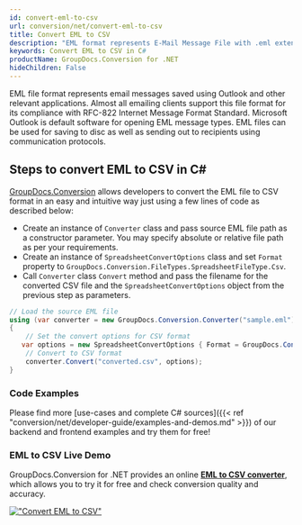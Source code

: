 ```yaml
---
id: convert-eml-to-csv
url: conversion/net/convert-eml-to-csv
title: Convert EML to CSV
description: "EML format represents E-Mail Message File with .eml extension. Learn how to convert EML to CSV file programmatically in C# language using GroupDocs.Conversion for .NET library."
keywords: Convert EML to CSV in C#
productName: GroupDocs.Conversion for .NET
hideChildren: False
---
```


EML file format represents email messages saved using Outlook and other relevant applications. Almost all emailing clients support this file format for its compliance with RFC-822 Internet Message Format Standard. Microsoft Outlook is default software for opening EML message types. EML files can be used for saving to disc as well as sending out to recipients using communication protocols.

## Steps to convert EML to CSV in C#

[GroupDocs.Conversion](https://products.groupdocs.com/conversion/net) allows developers to convert the EML file to CSV format in an easy and intuitive way just using a few lines of code as described below:

* Create an instance of `Converter` class and pass source EML file path as a constructor parameter. You may specify absolute or relative file path as per your requirements. 
* Create an instance of `SpreadsheetConvertOptions` class and set `Format` property to `GroupDocs.Conversion.FileTypes.SpreadsheetFileType.Csv`.
* Call `Converter` class `Convert` method and pass the filename for the converted CSV file and the `SpreadsheetConvertOptions` object from the previous step as parameters.

```csharp
// Load the source EML file
using (var converter = new GroupDocs.Conversion.Converter("sample.eml"))
{
    // Set the convert options for CSV format
   var options = new SpreadsheetConvertOptions { Format = GroupDocs.Conversion.FileTypes.SpreadsheetFileType.Csv };
    // Convert to CSV format
    converter.Convert("converted.csv", options);
}
```

### Code Examples

Please find more [use-cases and complete C# sources]({{< ref "conversion/net/developer-guide/examples-and-demos.md" >}}) of our backend and frontend examples and try them for free!

### EML to CSV Live Demo

GroupDocs.Conversion for .NET provides an online [**EML to CSV converter**](https://products.groupdocs.app/conversion/eml-to-csv), which allows you to try it for free and check conversion quality and accuracy.

[!["Convert EML to CSV"](conversion/net/images/convert-to-csv/convert-eml-to-csv.png)](https://products.groupdocs.app/conversion/eml-to-csv)